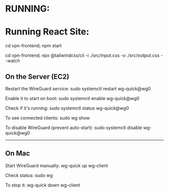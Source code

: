 # RUNNING:


# Running React Site:

cd vpn-frontend;
npm start

cd vpn-frontend;
npx @tailwindcss/cli -i ./src/input.css -o ./src/output.css --watch


## On the Server (EC2)

Restart the WireGuard service:
sudo systemctl restart wg-quick@wg0

Enable it to start on boot:
sudo systemctl enable wg-quick@wg0

Check if it's running:
sudo systemctl status wg-quick@wg0

To see connected clients:
sudo wg show

To disable WireGuard (prevent auto-start):
sudo systemctl disable wg-quick@wg0

---

## On Mac

Start WireGuard manually:
wg-quick up wg-client

Check status:
sudo wg

To stop it:
wg-quick down wg-client